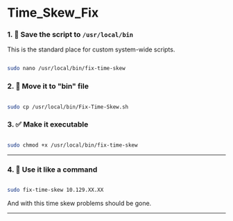 # Time_Skew_Fix
### 1. 📝 Save the script to `/usr/local/bin`

This is the standard place for custom system-wide scripts.

```bash

sudo nano /usr/local/bin/fix-time-skew

```

### 2. 📁 Move it to "bin" file

````bash

sudo cp /usr/local/bin/Fix-Time-Skew.sh

````
### 3. ✅ Make it executable

```bash

sudo chmod +x /usr/local/bin/fix-time-skew

```

---

### 4. 🚀 Use it like a command

```bash

sudo fix-time-skew 10.129.XX.XX

```

And with this time skew problems should be gone.

---
